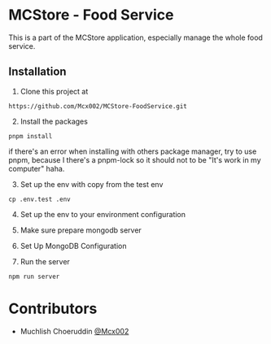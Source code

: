 # MCStore - Food Service

This is a part of the MCStore application, especially manage the whole food service.

## Installation

1. Clone this project at

```
https://github.com/Mcx002/MCStore-FoodService.git
```

2. Install the packages

```
pnpm install
```

if there's an error when installing with others package manager, try to use pnpm, because I there's a pnpm-lock so it should not to be "It's work in my computer" haha.

3. Set up the env with copy from the test env

```
cp .env.test .env
```

4. Set up the env to your environment configuration

5. Make sure prepare mongodb server

6. Set Up MongoDB Configuration

7. Run the server

```
npm run server
```

# Contributors

-   Muchlish Choeruddin [@Mcx002](https://github.com/Mcx002)
